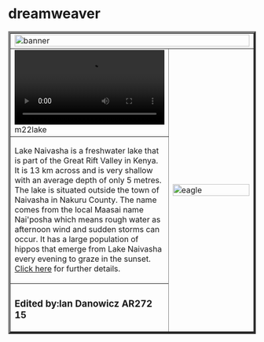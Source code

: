 # dreamweaver
<!DOCTYPE html PUBLIC "-//W3C//DTD XHTML 1.0 Transitional//EN" "http://www.w3.org/TR/xhtml1/DTD/xhtml1-transitional.dtd">
<html xmlns="http://www.w3.org/1999/xhtml">
<head>
<meta http-equiv="Content-Type" content="text/html; charset=utf-8" />
<title>naivasha</title>
<link href="m22styles.css" rel="stylesheet" type="text/css" />
<link href="m22styles2_.css" rel="stylesheet" type="text/css" />
</head>

<body>
<table width="80%" border="4">
  <tr>
    <td colspan="2"><img src="m22banner.jpg" width=100% alt="banner" /></td>
  </tr>
  <tr>
    <td width="65%"><video style="width:100%" controls> <source src="m22lake.mp4" type="video/mp4" /> ERROR Message</video> m22lake</a></td>
    <td rowspan="3"><img src="m22eagle.jpg" width=100% alt="eagle" /></td>
  </tr>
  <tr>
    <td><p>Lake Naivasha is  a freshwater lake that is part of the Great Rift Valley in Kenya. It is 13 km  across and is very shallow with an average depth of only 5 metres. The lake is  situated outside the town of Naivasha in Nakuru County. The name comes from the  local Maasai name Nai'posha which means rough water as afternoon wind and  sudden storms can occur. It has a large population of hippos that emerge from  Lake Naivasha every evening to graze in the sunset. <a href="http://www.magicalkenya.com" target="_blank">Click here</a> for further  details.</p></td>
  </tr>
  <tr>
    <td><h3>Edited by:Ian Danowicz AR272 15</h3></td>
  </tr>
</table>
</body>
</html>
